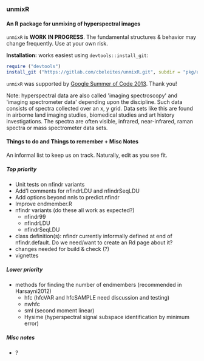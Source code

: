 ### unmixR
#### An R package for unmixing of hyperspectral images

`unmixR` is **WORK IN PROGRESS**.  The fundamental structures & behavior may change frequently. Use at your own risk.

**Installation:** works easiest using `devtools::install_git`:

```r
require ("devtools")
install_git ("https://gitlab.com/cbeleites/unmixR.git", subdir = "pkg/unmixR")
```

`unmixR` was supported by [Google Summer of Code 2013](http://www.google-melange.com/gsoc/homepage/google/gsoc2013).  Thank you!

Note: hyperspectral data are also called 'imaging spectroscopy' and 'imaging spectrometer data' depending upon the discipline.  Such data consists of spectra collected over an x, y grid.  Data sets like this are found in airborne land imaging studies, biomedical studies and art history investigations.  The spectra are often visible, infrared, near-infrared, raman spectra or mass spectrometer data sets.

#### Things to do and Things to remember + Misc Notes

An informal list to keep us on track.  Naturally, edit as you see fit.

##### Top priority
* Unit tests on nfindr variants
* Add'l comments for nfindrLDU and nfindrSeqLDU
* Add options beyond nnls to predict.nfindr
* Improve endmember.R
* nfindr variants (do these all work as expected?)
    * nfindr99
    * nfindrLDU
    * nfindrSeqLDU
* class definition(s): nfindr currently informally defined at end of nfindr.default.  Do we need/want to create an Rd page about it?
* changes needed for build & check (?)
* vignettes

##### Lower priority

* methods for finding the number of endmembers (recommended in Harsayni2012)
    * hfc (hfcVAR and hfcSAMPLE need discussion and testing)
    * nwhfc
    * sml (second moment linear)
    * Hysime (hyperspectral signal subspace identification by minimum error)

##### Misc notes

* ?